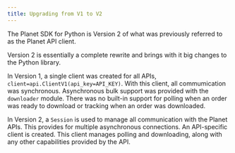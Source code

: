 ```yaml
---
title: Upgrading from V1 to V2
---
```


The Planet SDK for Python is Version 2 of what was previously referred to as
the Planet API client. 

Version 2 is essentially a complete rewrite and brings with it big changes to
the Python library.

In Version 1, a single client was created for all APIs,
`client=api.ClientV1(api_key=API_KEY)`. With this client, all commumication was
synchronous. Asynchronous bulk support was provided with the `downloader`
module. There was no built-in support for polling when an order was
ready to download or tracking when an order was downloaded.

In Version 2, a `Session` is used to manage all communication with the Planet
APIs. This provides for multiple asynchronous connections. An API-specific
client is created. This client manages polling and downloading, along with
any other capabilities provided by the API.
